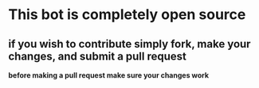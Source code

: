 # This bot is completely open source
## if you wish to contribute simply fork, make your changes, and submit a pull request
**before making a pull request make sure your changes work**
